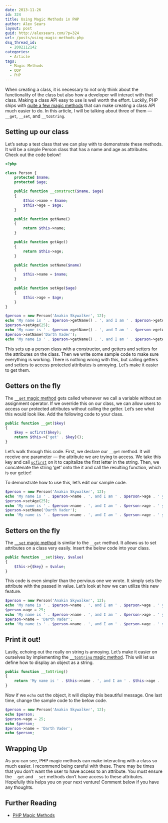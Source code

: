 ```yaml
---
date: 2013-11-26
id: 324
title: Using Magic Methods in PHP
author: Alex Sears
layout: post
guid: http://alexsears.com/?p=324
url: /posts/using-magic-methods-php
dsq_thread_id:
  - 2002112142
categories:
  - Article
tags:
  - Magic Methods
  - OOP
  - PHP
---
```

When creating a class, it is necessary to not only think about the functionality of the class but also how a developer will interact with that class. Making a class API easy to use is well worth the effort. Luckily, PHP ships with [quite a few magic methods][1] that can make creating a class API much easier to do. In this article, I will be talking about three of them &#8212; `__get`, `__set`, and `__toString`.

<!--more-->

## Setting up our class

Let&#8217;s setup a test class that we can play with to demonstrate these methods. It will be a simple Person class that has a name and age as attributes. Check out the code below!

```php
<?php

class Person {
    protected $name;
    protected $age;

    public function __construct($name, $age)
    {
        $this->name = $name;
        $this->age = $age;
    }

    public function getName()
    {
        return $this->name;
    }

    public function getAge()
    {
        return $this->age;
    }

    public function setName($name)
    {
        $this->name = $name;
    }

    public function setAge($age)
    {
        $this->age = $age;
    }
}

$person = new Person('Anakin Skywalker', 12);
echo 'My name is ' . $person->getName() . ', and I am ' . $person->getAge() . ' years old.<br>';
$person->setAge(25);
echo 'My name is ' . $person->getName() . ', and I am ' . $person->getAge() . ' years old.<br>';
$person->setName('Darth Vader');
echo 'My name is ' . $person->getName() . ', and I am ' . $person->getAge() . ' years old.<br>';
```

This sets up a person class with a constructor, and getters and setters for the attributes on the class. Then we write some sample code to make sure everything is working. There is nothing wrong with this, but calling getters and setters to access protected attributes is annoying. Let&#8217;s make it easier to get them.

## Getters on the fly

The [`__get` magic method][2] gets called whenever we call a variable without an assignment operator. If we override this on our class, we can allow users to access our protected attributes without calling the getter. Let&#8217;s see what this would look like. Add the following code to your class.

```php
public function __get($key)
{
    $key = ucfirst($key);
    return $this->{'get' . $key}();
}
```

Let&#8217;s walk through this code. First, we declare our `__get` method. It will receive one parameter &#8212; the attribute we are trying to access. We take this key and call [`ucfirst`][3] on it to capitalize the first letter in the string. Then, we concatenate the string &#8216;get&#8217; onto the it and call the resulting function, which is our getter!

To demonstrate how to use this, let&#8217;s edit our sample code.

```php
$person = new Person('Anakin Skywalker', 12);
echo 'My name is ' . $person->name . ', and I am ' . $person->age . ' years old.<br>';
$person->setAge(25);
echo 'My name is ' . $person->name . ', and I am ' . $person->age . ' years old.<br>';
$person->setName('Darth Vader');
echo 'My name is ' . $person->name . ', and I am ' . $person->age . ' years old.<br>';
```

## Setters on the fly

The [`__set` magic method][4] is similar to the `__get` method. It allows us to set attributes on a class very easily. Insert the below code into your class.

```php
public function __set($key, $value)
{
    $this->{$key} = $value;
}
```

This code is even simpler than the pervious one we wrote. It simply sets the attribute with the passed in value. Let&#8217;s look at how we can utilize this new feature.

```php
$person = new Person('Anakin Skywalker', 12);
echo 'My name is ' . $person->name . ', and I am ' . $person->age . ' years old.<br>';
$person->age = 25;
echo 'My name is ' . $person->name . ', and I am ' . $person->age . ' years old.<br>';
$person->name = 'Darth Vader';
echo 'My name is ' . $person->name . ', and I am ' . $person->age . ' years old.<br>';
```

## Print it out!

Lastly, echoing out the really on string is annoying. Let&#8217;s make it easier on ourselves by implementing the [`__toString` magic method][5]. This will let us define how to display an object as a string.

```php
public function __toString()
{
    return 'My name is ' . $this->name . ', and I am ' . $this->age . ' years old.<br>';
}
```

Now if we `echo` out the object, it will display this beautiful message. One last time, change the sample code to the below code.

```php
$person = new Person('Anakin Skywalker', 12);
echo $person;
$person->age = 25;
echo $person;
$person->name = 'Darth Vader';
echo $person;
```

## Wrapping Up

As you can see, PHP magic methods can make interacting with a class so much easier. I recommend being careful with these. There may be times that you don&#8217;t want the user to have access to an attribute. You must ensure the `__get` and `__set` methods don&#8217;t have access to these attributes. Hopefully this helps you on your next venture! Comment below if you have any thoughts.

## Further Reading

  * [PHP Magic Methods][6]

 [1]: http://www.php.net/manual/en/language.oop5.magic.php
 [2]: http://www.php.net/manual/en/language.oop5.overloading.php#object.get
 [3]: http://us1.php.net/ucfirst
 [4]: http://www.php.net/manual/en/language.oop5.overloading.php#object.set
 [5]: http://www.php.net/manual/en/language.oop5.magic.php#object.tostring
 [6]: http://php.net/manual/en/language.oop5.magic.php
